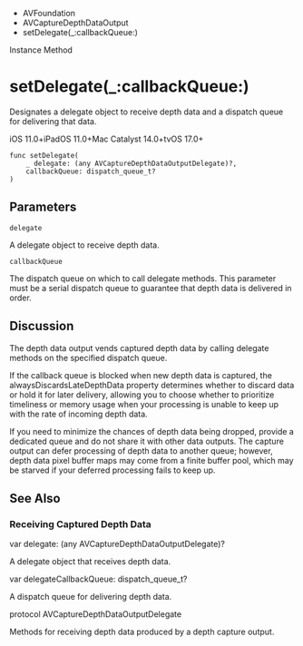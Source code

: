 

- AVFoundation
- AVCaptureDepthDataOutput
-  setDelegate(\_:callbackQueue:) 

Instance Method

# setDelegate(\_:callbackQueue:)

Designates a delegate object to receive depth data and a dispatch queue for delivering that data.

iOS 11.0+iPadOS 11.0+Mac Catalyst 14.0+tvOS 17.0+

``` source
func setDelegate(
    _ delegate: (any AVCaptureDepthDataOutputDelegate)?,
    callbackQueue: dispatch_queue_t?
)
```

## Parameters 

`delegate`  

A delegate object to receive depth data.

`callbackQueue`  

The dispatch queue on which to call delegate methods. This parameter must be a serial dispatch queue to guarantee that depth data is delivered in order.

## Discussion

The depth data output vends captured depth data by calling delegate methods on the specified dispatch queue.

If the callback queue is blocked when new depth data is captured, the alwaysDiscardsLateDepthData property determines whether to discard data or hold it for later delivery, allowing you to choose whether to prioritize timeliness or memory usage when your processing is unable to keep up with the rate of incoming depth data.

If you need to minimize the chances of depth data being dropped, provide a dedicated queue and do not share it with other data outputs. The capture output can defer processing of depth data to another queue; however, depth data pixel buffer maps may come from a finite buffer pool, which may be starved if your deferred processing fails to keep up.

## See Also

### Receiving Captured Depth Data

var delegate: (any AVCaptureDepthDataOutputDelegate)?

A delegate object that receives depth data.

var delegateCallbackQueue: dispatch_queue_t?

A dispatch queue for delivering depth data.

protocol AVCaptureDepthDataOutputDelegate

Methods for receiving depth data produced by a depth capture output.

